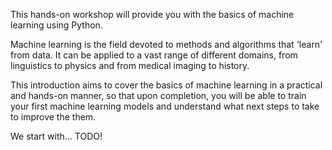 This hands-on workshop will provide you with the basics of machine learning using Python.

Machine learning is the field devoted to methods and algorithms that 'learn' from data. 
It can be applied to a vast range of different domains, from linguistics to physics and from medical imaging to history.

This introduction aims to cover the basics of machine learning in a practical and hands-on manner, 
so that upon completion, you will be able to train your first machine learning models and understand what next steps to take to improve the them.

We start with... TODO!
